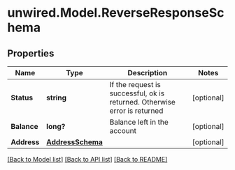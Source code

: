 # unwired.Model.ReverseResponseSchema
## Properties

Name | Type | Description | Notes
------------ | ------------- | ------------- | -------------
**Status** | **string** | If the request is successful, ok is returned. Otherwise error is returned | [optional] 
**Balance** | **long?** | Balance left in the account | [optional] 
**Address** | [**AddressSchema**](AddressSchema.md) |  | [optional] 

[[Back to Model list]](../README.md#documentation-for-models) [[Back to API list]](../README.md#documentation-for-api-endpoints) [[Back to README]](../README.md)

